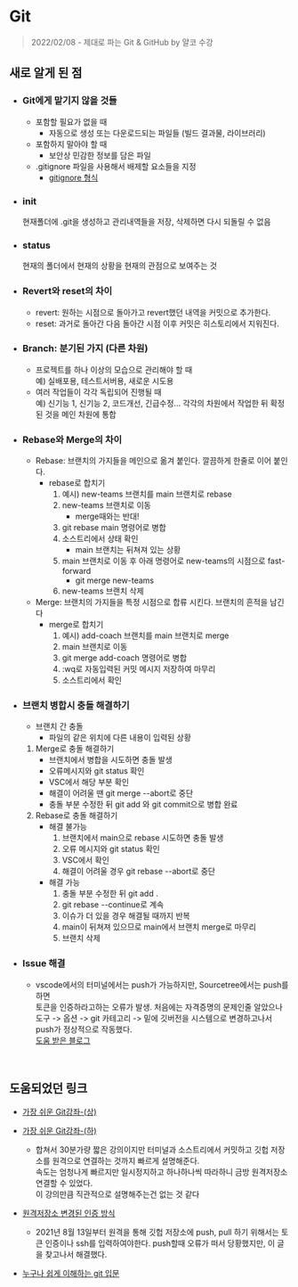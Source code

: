 # Git
> 2022/02/08 - 제대로 파는 Git & GitHub by 얄코 수강  

## 새로 알게 된 점

- ### Git에게 맡기지 않을 것들

    - 포함할 필요가 없을 때
        - 자동으로 생성 또는 다운로드되는 파일들 (빌드 결과물, 라이브러리)
    - 포함하지 말아야 할 때
        - 보안상 민감한 정보를 담은 파일
    - .gitignore 파일을 사용해서 배제할 요소들을 지정
        - [gitignore 형식](https://git-scm.com/docs/gitignore)

- ### init

    현재폴더에 .git을 생성하고 관리내역들을 저장, 삭제하면 다시 되돌릴 수 없음

- ### status
    
    현재의 폴더에서 현재의 상황을 현재의 관점으로 보여주는 것

- ### Revert와 reset의 차이

    - revert: 원하는 시점으로 돌아가고 revert했던 내역을 커밋으로 추가한다.  
    - reset: 과거로 돌아간 다음 돌아간 시점 이후 커밋은 히스토리에서 지워진다.  

- ### Branch: 분기된 가지 (다른 차원)  

    - 프로젝트를 하나 이상의 모습으로 관리해야 할 때  
    예) 실배포용, 테스트서버용, 새로운 시도용  
    - 여러 작업들이 각각 독립되어 진행될 때  
    예) 신기능 1, 신기능 2, 코드개선, 긴급수정...
    각각의 차원에서 작업한 뒤 확정된 것을 메인 차원에 통합

- ### Rebase와 Merge의 차이
    - Rebase: 브랜치의 가지들을 메인으로 옮겨 붙인다. 깔끔하게 한줄로 이어 붙인다.
        - rebase로 합치기
            1. 예시) new-teams 브랜치를 main 브랜치로 rebase
            2. new-teams 브랜치로 이동
                - merge때와는 반대!
            3. git rebase main 명령어로 병합
            4. 소스트리에서 상태 확인
                - main 브랜치는 뒤쳐져 있는 상황
            5. main 브랜치로 이동 후 아래 명령어로 new-teams의 시점으로 fast-forward
                - git merge new-teams
            6. new-teams 브랜치 삭제  
    - Merge: 브랜치의 가지들을 특정 시점으로 합류 시킨다. 브랜치의 흔적을 남긴다
        - merge로 합치기
            1. 예시) add-coach 브랜치를 main 브랜치로 merge
            2. main 브랜치로 이동
            3. git merge add-coach 명령어로 병합
            4. :wq로 자동입력된 커밋 메시지 저장하여 마무리
            5. 소스트리에서 확인

- ### 브랜치 병합시 충돌 해결하기
    - 브랜치 간 충돌
        - 파일의 같은 위치에 다른 내용이 입력된 상황
    1. Merge로 충돌 해결하기
        - 브랜치에서 병합을 시도하면 충돌 발생
        - 오류메시지와 git status 확인
        - VSC에서 해당 부분 확인
        - 해결이 어려울 땐 git merge --abort로 중단
        - 충돌 부분 수정한 뒤 git add 와 git commit으로 병합 완료
    2. Rebase로 충돌 해결하기
        - 해결 불가능
            1. 브랜치에서 main으로 rebase 시도하면 충돌 발생
            2. 오류 메시지와 git status 확인
            3. VSC에서 확인
            4. 해결이 어려울 경우 git rebase --abort로 중단
        - 해결 가능
            1. 충돌 부분 수정한 뒤 git add .
            2. git rebase --continue로 계속
            3. 이슈가 더 있을 경우 해결될 때까지 반복
            4. main이 뒤쳐져 있으므로 main에서 브랜치 merge로 마무리
            5. 브랜치 삭제


 - ### Issue 해결  
    - vscode에서의 터미널에서는 push가 가능하지만, Sourcetree에서는 push를 하면  
    토큰을 인증하라고하는 오류가 발생. 처음에는 자격증명의 문제인줄 알았으나  
    도구 -> 옵션 -> git 카테고리 -> 밑에 깃버전을 시스템으로 변경하고나서  
    push가 정상적으로 작동했다.  
    [도움 받은 블로그](https://itchbo.tistory.com/79)

</br>


## 도움되었던 링크  
- [가장 쉬운 Git강좌-(상)](https://youtu.be/FXDjmsiv8fI)  
    
- [가장 쉬운 Git강좌-(하)](https://youtu.be/GaKjTjwcKQo)
    - 합쳐서 30분가량 짧은 강의이지만 터미널과 소스트리에서 커밋하고 깃헙 저장소를 원격으로 연결하는 것까지 빠르게 설명해준다.   
    속도는 엄청나게 빠르지만 일시정지하고 하나하나씩 따라하니 금방 원격저장소 연결할 수 있었다.  
    이 강의만큼 직관적으로 설명해주는건 없는 것 같다
- [원격저장소 변경된 인증 방식](https://www.yalco.kr/_02_github_token/)
    - 2021년 8월 13일부터 원격을 통해 깃헙 저장소에 push, pull 하기 위해서는 토큰 인증이나 ssh를 입력하여야한다. push할때 오류가 떠서 당황했지만, 이 글을 찾고나서 해결했다. 
- [누구나 쉽게 이해하는 git 입문](https://backlog.com/git-tutorial/kr/intro/intro1_1.html)

